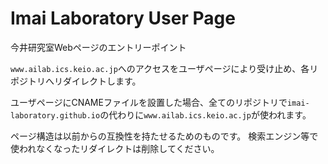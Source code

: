 # Imai Laboratory User Page

今井研究室Webページのエントリーポイント

`www.ailab.ics.keio.ac.jp`へのアクセスをユーザページにより受け止め、各リポジトリへリダイレクトします。

ユーザページにCNAMEファイルを設置した場合、全てのリポジトリで`imai-laboratory.github.io`の代わりに`www.ailab.ics.keio.ac.jp`が使われます。

ページ構造は以前からの互換性を持たせるためのものです。
検索エンジン等で使われなくなったリダイレクトは削除してください。
